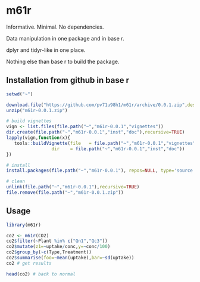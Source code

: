 # m61r

Informative. Minimal. No dependencies.

Data manipulation in one package and in base r.

dplyr and tidyr-like in one place.

Nothing else than base r to build the package.

## Installation from github in base r

```R
setwd("~")

download.file("https://github.com/pv71u98h1/m61r/archive/0.0.1.zip",destfile="m61r-0.0.1.zip")
unzip("m61r-0.0.1.zip")

# build vignettes
vign <- list.files(file.path("~","m61r-0.0.1","vignettes"))
dir.create(file.path("~","m61r-0.0.1","inst","doc"),recursive=TRUE)
lapply(vign,function(x){
   tools::buildVignette(file   = file.path("~","m61r-0.0.1","vignettes",x),
                 dir    = file.path("~","m61r-0.0.1","inst","doc"))
})

# install
install.packages(file.path("~","m61r-0.0.1"), repos=NULL, type='source')

# clean
unlink(file.path("~","m61r-0.0.1"),recursive=TRUE)
file.remove(file.path("~","m61r-0.0.1.zip"))
```

## Usage

```R
library(m61r)

co2 <- m61r(CO2)
co2$filter(~Plant %in% c("Qn1","Qc3"))
co2$mutate(z1=~uptake/conc,y=~conc/100)
co2$group_by(~c(Type,Treatment))
co2$summarise(foo=~mean(uptake),bar=~sd(uptake))
co2 # get results

head(co2) # back to normal


```
